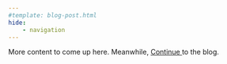```yaml
---
#template: blog-post.html
hide:
    - navigation
---
```


<style>
    .md-typeset .cover {
        display: none;
    }
    .md-typeset .cover + hr {
        display: none;
    }
    .md-typeset h1,
    .md-typeset h2 {
        color: navy;
    }
</style>

More content to come up here. Meanwhile, 
<a href="/blog" class="md-button md-button--secondary">
            Continue
</a>
to the blog.
